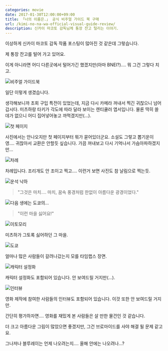 ```yaml
---
categories: movie
date: 2017-01-30T12:00:00+09:00
title: 「너의 이름은.」 공식 비주얼 가이드 북 구매
url: /kimi-no-na-wa-official-visual-guide-review/
description: 신카이 마코토 감독님께 통장 잔고 털리는 이야기.
---
```


이상하게 신카이 마코토 감독 작품 포스팅이 많아진 것 같은데 그렇습니다.

제 통장 잔고를 털어 가고 있어요.

이게 아니라면 어디 다른곳에서 털어가긴 했겠지만(아마 BNEI?).... 뭐 그건 그렇다 치고.

![비주얼 가이드북](01.jpg)

일단 이렇게 생겼습니다.

생각해보니까 초회 구입 특전이 있었는데, 지금 다시 카메라 꺼내서 찍긴 귀찮으니 넘어갑시다. 미츠하랑 타키가 각도에 따라 달라 보이는 렌티큘러 엽서입니다. 물론 딱히 쓸 데가 없으니 어디 집어넣어놓고 까먹겠지만(...).

![첫 페이지](02.jpg)

사진에서는 안나오지만 첫 페이지부터 뭐가 묻어있더군요. 소설도 그렇고 뽑기운이 영.... 귀찮아서 교환은 안할듯 싶습니다. 가끔 꺼내보고 다시 기억나서 가슴아파하겠지만...

![차례](03.jpg)

차례입니다. 조리개도 안 조이고 찍고.... 이런거 보면 사진도 참 날림으로 찍는듯.

![운석 낙하](04.jpg)

> "그것은 마치.... 마치, 꿈속 풍경처럼 한없이 아름다운 광경이었다."

![다음 생에는 도쿄의...](05.jpg)

> "이런 마을 싫어요!"

![이토모리](06.jpg)

미츠하가 그토록 싫어하던 그 마을.

![도쿄](07.jpg)

얼마나 많은 사람들이 갈려나갔는지 모를 타임랩스 장면.

![캐릭터 설정화](08.jpg)

캐릭터 설정화도 포함되어 있습니다. 안 보여드릴 거지만(...).

![인터뷰](09.jpg)

영화 제작에 참여한 사람들의 인터뷰도 포함되어 있습니다. 이것 또한 안 보여드릴 거지만.

간단히 평가하자면.... 영화를 재밌게 본 사람들은 살 만한 물건인 것 같습니다.

더 크고 아름다운 그림이 많았으면 좋겠지만, 그건 브로마이드를 사야 해결 될 문제 같고요.

그나저나 블루레이는 언제 나오려는지.... 올해 안에는 나오려나...?
